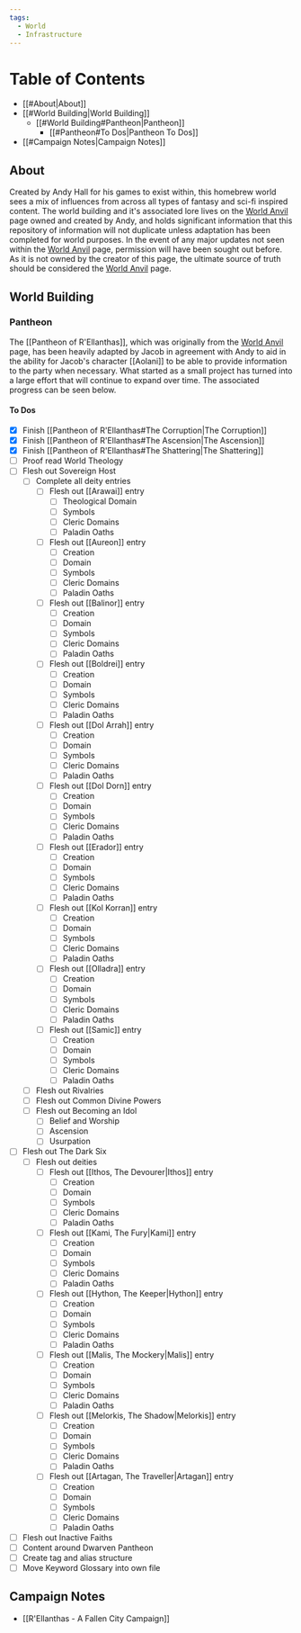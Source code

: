 ```yaml
---
tags:
  - World
  - Infrastructure
---
```

# Table of Contents
- [[#About|About]]
- [[#World Building|World Building]]
	- [[#World Building#Pantheon|Pantheon]]
		- [[#Pantheon#To Dos|Pantheon To Dos]]
- [[#Campaign Notes|Campaign Notes]]
## About
Created by Andy Hall for his games to exist within, this homebrew world sees a mix of influences from across all types of fantasy and sci-fi inspired content. The world building and it's associated lore lives on the [World Anvil](https://www.worldanvil.com/w/r-ellanthas-hidden-town-gm) page owned and created by Andy, and holds significant information that this repository of information will not duplicate unless adaptation has been completed for world purposes. In the event of any major updates not seen within the [World Anvil](https://www.worldanvil.com/w/r-ellanthas-hidden-town-gm) page, permission will have been sought out before. As it is not owned by the creator of this page, the ultimate source of truth should be considered the [World Anvil](https://www.worldanvil.com/w/r-ellanthas-hidden-town-gm) page.
## World Building
### Pantheon
The [[Pantheon of R'Ellanthas]], which was originally from the [World Anvil](https://www.worldanvil.com/w/r-ellanthas-hidden-town-gm) page, has been heavily adapted by Jacob in agreement with Andy to aid in the ability for Jacob's character [[Aolani]] to be able to provide information to the party when necessary. What started as a small project has turned into a large effort that will continue to expand over time. The associated progress can be seen below. 
#### To Dos
- [x] Finish [[Pantheon of R'Ellanthas#The Corruption|The Corruption]]
- [x] Finish [[Pantheon of R'Ellanthas#The Ascension|The Ascension]]
- [x] Finish [[Pantheon of R'Ellanthas#The Shattering|The Shattering]]
- [ ] Proof read World Theology
- [ ] Flesh out Sovereign Host
	- [ ] Complete all deity entries
		- [ ] Flesh out [[Arawai]] entry
			- [ ] Theological Domain
			- [ ] Symbols
			- [ ] Cleric Domains
			- [ ] Paladin Oaths
		- [ ] Flesh out [[Aureon]] entry
			- [ ] Creation
			- [ ] Domain
			- [ ] Symbols
			- [ ] Cleric Domains
			- [ ] Paladin Oaths
		- [ ] Flesh out [[Balinor]] entry
			- [ ] Creation
			- [ ] Domain
			- [ ] Symbols
			- [ ] Cleric Domains
			- [ ] Paladin Oaths
		- [ ] Flesh out [[Boldrei]] entry
			- [ ] Creation
			- [ ] Domain
			- [ ] Symbols
			- [ ] Cleric Domains
			- [ ] Paladin Oaths
		- [ ] Flesh out [[Dol Arrah]] entry
			- [ ] Creation
			- [ ] Domain
			- [ ] Symbols
			- [ ] Cleric Domains
			- [ ] Paladin Oaths
		- [ ] Flesh out [[Dol Dorn]] entry
			- [ ] Creation
			- [ ] Domain
			- [ ] Symbols
			- [ ] Cleric Domains
			- [ ] Paladin Oaths
		- [ ] Flesh out [[Erador]] entry
			- [ ] Creation
			- [ ] Domain
			- [ ] Symbols
			- [ ] Cleric Domains
			- [ ] Paladin Oaths
		- [ ] Flesh out [[Kol Korran]] entry
			- [ ] Creation
			- [ ] Domain
			- [ ] Symbols
			- [ ] Cleric Domains
			- [ ] Paladin Oaths
		- [ ] Flesh out [[Olladra]] entry
			- [ ] Creation
			- [ ] Domain
			- [ ] Symbols
			- [ ] Cleric Domains
			- [ ] Paladin Oaths
		- [ ] Flesh out [[Samic]] entry
			- [ ] Creation
			- [ ] Domain
			- [ ] Symbols
			- [ ] Cleric Domains
			- [ ] Paladin Oaths
	- [ ] Flesh out Rivalries
	- [ ] Flesh out Common Divine Powers
	- [ ] Flesh out Becoming an Idol
		- [ ] Belief and Worship
		- [ ] Ascension
		- [ ] Usurpation
- [ ] Flesh out The Dark Six
	- [ ] Flesh out deities
		- [ ] Flesh out [[Ithos, The Devourer|Ithos]] entry
			- [ ] Creation
			- [ ] Domain
			- [ ] Symbols
			- [ ] Cleric Domains
			- [ ] Paladin Oaths
		- [ ] Flesh out [[Kami, The Fury|Kami]] entry
			- [ ] Creation
			- [ ] Domain
			- [ ] Symbols
			- [ ] Cleric Domains
			- [ ] Paladin Oaths
		- [ ] Flesh out [[Hython, The Keeper|Hython]] entry
			- [ ] Creation
			- [ ] Domain
			- [ ] Symbols
			- [ ] Cleric Domains
			- [ ] Paladin Oaths
		- [ ] Flesh out [[Malis, The Mockery|Malis]] entry
			- [ ] Creation
			- [ ] Domain
			- [ ] Symbols
			- [ ] Cleric Domains
			- [ ] Paladin Oaths
		- [ ] Flesh out [[Melorkis, The Shadow|Melorkis]] entry
			- [ ] Creation
			- [ ] Domain
			- [ ] Symbols
			- [ ] Cleric Domains
			- [ ] Paladin Oaths
		- [ ] Flesh out [[Artagan, The Traveller|Artagan]] entry
			- [ ] Creation
			- [ ] Domain
			- [ ] Symbols
			- [ ] Cleric Domains
			- [ ] Paladin Oaths
- [ ] Flesh out Inactive Faiths
- [ ] Content around Dwarven Pantheon
- [ ] Create tag and alias structure
- [ ] Move Keyword Glossary into own file

## Campaign Notes
- [[R'Ellanthas - A Fallen City Campaign]]